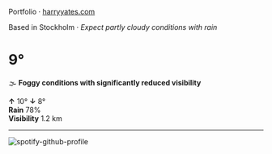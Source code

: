 Portfolio · [harryyates.com](https://harryyates.com)

<!-- WEATHER_START -->
Based in Stockholm · *Expect partly cloudy conditions with rain*

# 9°
🌫️ **Foggy conditions with significantly reduced visibility**

**↑** 10° **↓** 8°  
**Rain** 78%  
**Visibility** 1.2 km

---
<!-- WEATHER_END -->

<p align="left">
  <a>
    <img src="https://spotify-github-profile.kittinanx.com/api/view?uid=bigbello&cover_image=true&theme=natemoo-re&show_offline=true&background_color=121212&interchange=false&bar_color=53b14f&bar_color_cover=false" alt="spotify-github-profile">
  </a>
</p>